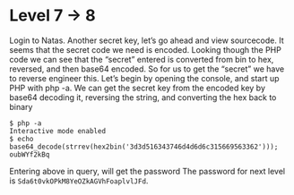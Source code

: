 # Level 7 -> 8
Login to Natas.
Another secret key, let’s go ahead and view sourcecode.
It seems that the secret code we need is encoded. Looking though the PHP code we can see that the “secret” entered is converted from bin to hex, reversed, and then base64 encoded.
So for us to get the “secret” we have to reverse engineer this. Let’s begin by opening the console, and start up PHP with php -a. We can get the secret key from the encoded key by base64 decoding it, reversing the string, and converting the hex back to binary
```
$ php -a
Interactive mode enabled
$ echo base64_decode(strrev(hex2bin('3d3d516343746d4d6d6c315669563362')));
oubWYf2kBq
```
Entering above in query, will get the password
The password for next level is `Sda6t0vkOPkM8YeOZkAGVhFoaplvlJFd`.
